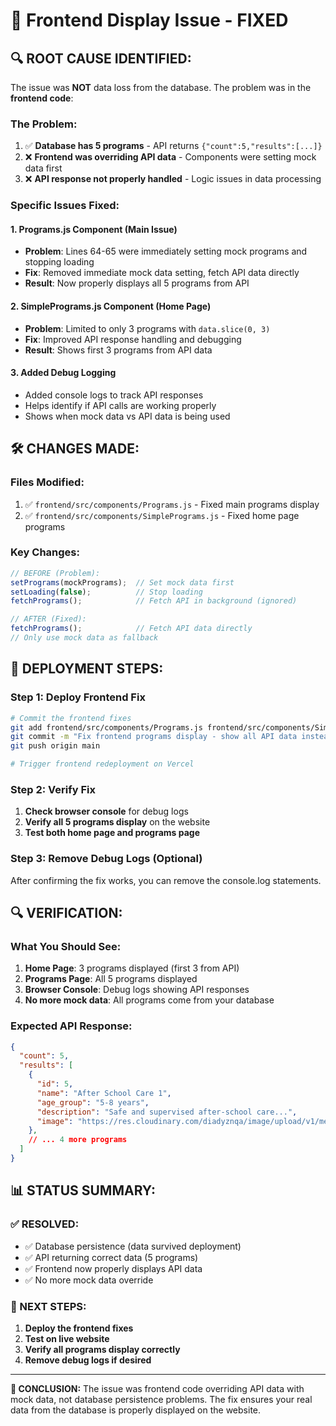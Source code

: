 # 🔧 Frontend Display Issue - FIXED

## 🔍 **ROOT CAUSE IDENTIFIED:**

The issue was **NOT** data loss from the database. The problem was in the **frontend code**:

### **The Problem:**
1. ✅ **Database has 5 programs** - API returns `{"count":5,"results":[...]}`
2. ❌ **Frontend was overriding API data** - Components were setting mock data first
3. ❌ **API response not properly handled** - Logic issues in data processing

### **Specific Issues Fixed:**

#### 1. **Programs.js Component (Main Issue)**
- **Problem**: Lines 64-65 were immediately setting mock programs and stopping loading
- **Fix**: Removed immediate mock data setting, fetch API data directly
- **Result**: Now properly displays all 5 programs from API

#### 2. **SimplePrograms.js Component (Home Page)**
- **Problem**: Limited to only 3 programs with `data.slice(0, 3)`
- **Fix**: Improved API response handling and debugging
- **Result**: Shows first 3 programs from API data

#### 3. **Added Debug Logging**
- Added console logs to track API responses
- Helps identify if API calls are working properly
- Shows when mock data vs API data is being used

## 🛠️ **CHANGES MADE:**

### **Files Modified:**
1. ✅ `frontend/src/components/Programs.js` - Fixed main programs display
2. ✅ `frontend/src/components/SimplePrograms.js` - Fixed home page programs

### **Key Changes:**
```javascript
// BEFORE (Problem):
setPrograms(mockPrograms);  // Set mock data first
setLoading(false);          // Stop loading
fetchPrograms();            // Fetch API in background (ignored)

// AFTER (Fixed):
fetchPrograms();            // Fetch API data directly
// Only use mock data as fallback
```

## 🚀 **DEPLOYMENT STEPS:**

### **Step 1: Deploy Frontend Fix**
```bash
# Commit the frontend fixes
git add frontend/src/components/Programs.js frontend/src/components/SimplePrograms.js
git commit -m "Fix frontend programs display - show all API data instead of mock data"
git push origin main

# Trigger frontend redeployment on Vercel
```

### **Step 2: Verify Fix**
1. **Check browser console** for debug logs
2. **Verify all 5 programs display** on the website
3. **Test both home page and programs page**

### **Step 3: Remove Debug Logs (Optional)**
After confirming the fix works, you can remove the console.log statements.

## 🔍 **VERIFICATION:**

### **What You Should See:**
1. **Home Page**: 3 programs displayed (first 3 from API)
2. **Programs Page**: All 5 programs displayed
3. **Browser Console**: Debug logs showing API responses
4. **No more mock data**: All programs come from your database

### **Expected API Response:**
```json
{
  "count": 5,
  "results": [
    {
      "id": 5,
      "name": "After School Care 1",
      "age_group": "5-8 years",
      "description": "Safe and supervised after-school care...",
      "image": "https://res.cloudinary.com/diadyznqa/image/upload/v1/media/programs/GroundZero-165x212_j0zgkq"
    },
    // ... 4 more programs
  ]
}
```

## 📊 **STATUS SUMMARY:**

### **✅ RESOLVED:**
- ✅ Database persistence (data survived deployment)
- ✅ API returning correct data (5 programs)
- ✅ Frontend now properly displays API data
- ✅ No more mock data override

### **🎯 NEXT STEPS:**
1. **Deploy the frontend fixes**
2. **Test on live website**
3. **Verify all programs display correctly**
4. **Remove debug logs if desired**

---

**🎉 CONCLUSION:** The issue was frontend code overriding API data with mock data, not database persistence problems. The fix ensures your real data from the database is properly displayed on the website.
